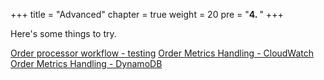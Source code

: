 +++
title = "Advanced"
chapter = true
weight = 20
pre = "<b>4. </b>"
+++

Here's some things to try.

[Order processor workflow - testing](/4-advanced/order-processor-workflow/_index_en.html)
[Order Metrics Handling - CloudWatch](/4-advanced/order-cwmetrics-handling-intro/_index_en.html)
[Order Metrics Handling - DynamoDB](/4-advanced/order-ddbmetrics-handling-intro/_index_en.html)
